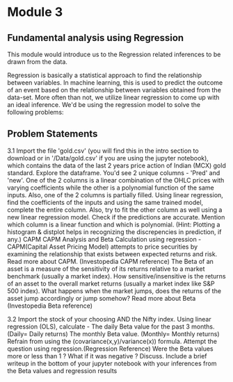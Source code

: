 # Module 3

## Fundamental analysis using Regression

This module would introduce us to the Regression related inferences to be drawn from the data.

Regression is basically a statistical approach to find the relationship between variables. In machine learning, this is used to predict the outcome of an event based on the relationship between variables obtained from the data-set. More often than not, we utilize linear regression to come up with an ideal inference. We'd be using the regression model to solve the following problems:

## Problem Statements

3.1 Import the file 'gold.csv' (you will find this in the intro section to download or in '/Data/gold.csv' if you are using the jupyter notebook), which contains the data of the last 2 years price action of Indian (MCX) gold standard. Explore the dataframe. You'd see 2 unique columns - 'Pred' and 'new'. One of the 2 columns is a linear combination of the OHLC prices with varying coefficients while the other is a polynomial function of the same inputs. Also, one of the 2 columns is partially filled.
Using linear regression, find the coefficients of the inputs and using the same trained model, complete the entire column.
Also, try to fit the other column as well using a new linear regression model. Check if the predictions are accurate. Mention which column is a linear function and which is polynomial.
(Hint: Plotting a histogram & distplot helps in recognizing the discrepencies in prediction, if any.)
CAPM CAPM Analysis and Beta Calculation using regression - 
CAPM(Capital Asset Pricing Model) attempts to price securities by examining the relationship that exists between expected returns and risk. 
Read more about CAPM. (Investopedia CAPM reference) 
The Beta of an asset is a measure of the sensitivity of its returns relative to a market benchmark (usually a market index). How sensitive/insensitive is the returns of an asset to the overall market returns (usually a market index like S&P 500 index). What happens when the market jumps, does the returns of the asset jump accordingly or jump somehow? 
Read more about Beta (Investopedia Beta reference)

3.2 Import the stock of your choosing AND the Nifty index. 
Using linear regression (OLS), calculate -
The daily Beta value for the past 3 months. (Daily= Daily returns)
The monthly Beta value. (Monthly= Monthly returns)
Refrain from using the (covariance(x,y)/variance(x)) formula. 
Attempt the question using regression.(Regression Reference) 
Were the Beta values more or less than 1 ? What if it was negative ? 
Discuss. Include a brief writeup in the bottom of your jupyter notebook with your inferences from the Beta values and regression results


